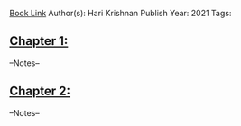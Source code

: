 
[Book Link](obsidian://open?vault=Akul's%20Notebook&file=Library%2Fbooks_Personal%2Fmacro%2FHari%20P.%20Krishnan%20-%20Market%20Tremors_%20Quantifying%20Structural%20Risks%20in%20Modern%20Financial%20Markets-Palgrave%20Macmillan%20(2021).pdf)
Author(s): Hari Krishnan
Publish Year: 2021
Tags:

## <u>Chapter 1: </u>
–Notes–


## <u>Chapter 2:</u>
–Notes–
